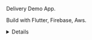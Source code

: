  Delivery Demo App.
 
 Build with Flutter, Firebase, Aws.
 
 
<details>
 <summaryScreens</summary><details>
 ![WhatsApp Image 2021-12-20 at 19 45 02 (1)](https://user-images.githubusercontent.com/40797880/146843386-68fb154f-f685-47dd-bb87-16ec978a2e25.jpeg)
![WhatsApp Image 2021-12-20 at 19 45 02 (2)](https://user-images.githubusercontent.com/40797880/146843388-1ca89c04-f322-49b1-a782-21c7688227bb.jpeg)
 ![WhatsApp Image 2021-12-20 at 19 45 03 (1)](https://user-images.githubusercontent.com/40797880/146843371-2dc2e4ff-d4d7-41ef-8625-b6cd7da6b789.jpeg)
 ![WhatsApp Image 2021-12-20 at 19 45 02](https://user-images.githubusercontent.com/40797880/146843391-660d5f83-5843-4e93-a0cb-c4f3e38f087e.jpeg)
![WhatsApp Image 2021-12-20 at 19 45 03 (2)](https://user-images.githubusercontent.com/40797880/146843373-d05aa451-b4b4-455b-b9fe-283a3772e2b0.jpeg)
![WhatsApp Image 2021-12-20 at 19 45 03 (3)](https://user-images.githubusercontent.com/40797880/146843374-6f71b51f-46d9-4be4-be06-3b535cccc650.jpeg)
![WhatsApp Image 2021-12-20 at 19 45 03](https://user-images.githubusercontent.com/40797880/146843375-28ca18fd-f20d-4525-a493-d285375cf4ac.jpeg)
![WhatsApp Image 2021-12-20 at 19 45 04 (1)](https://user-images.githubusercontent.com/40797880/146843377-e7a7b37f-9be9-4647-9552-d2558b862edf.jpeg)
![WhatsApp Image 2021-12-20 at 19 45 04 (2)](https://user-images.githubusercontent.com/40797880/146843378-028c33db-8d0f-4d39-8538-621e23551115.jpeg)
![WhatsApp Image 2021-12-20 at 19 45 04 (3)](https://user-images.githubusercontent.com/40797880/146843380-b8a9e029-2442-4786-92b9-aa336d5e9ab2.jpeg)
![WhatsApp Image 2021-12-20 at 19 45 04 (4)](https://user-images.githubusercontent.com/40797880/146843381-363dc61d-4539-4d5d-a961-44cc9eb8a0ae.jpeg)
![WhatsApp Image 2021-12-20 at 19 45 04](https://user-images.githubusercontent.com/40797880/146843382-c58a7364-fca8-482f-a555-04d7f4fb8960.jpeg)
![WhatsApp Image 2021-12-20 at 19 45 05](https://user-images.githubusercontent.com/40797880/146843384-c5b636cf-2c9b-4219-9e9b-8caf3be8adbd.jpeg)
</details>
 
 Download Link
